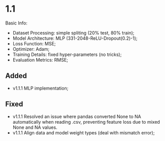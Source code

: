# 1.1

Basic Info:
- Dataset Processing: simple spliting (20% test, 80% train);
- Model Architecture: MLP (331-2048-ReLU-Dropout(0.2)-1);
- Loss Function: MSE;
- Optimizer: Adam;
- Training Details: fixed hyper-parameters (no tricks);
- Evaluation Metrics: RMSE;

## Added

- v1.1.1 MLP implementation;

## Fixed

- v1.1.1 Resolved an issue where pandas converted None to NA automatically when reading .csv, preventing feature loss due to mixed None and NA values.
- v1.1.1 Align data and model weight types (deal with mismatch error);



